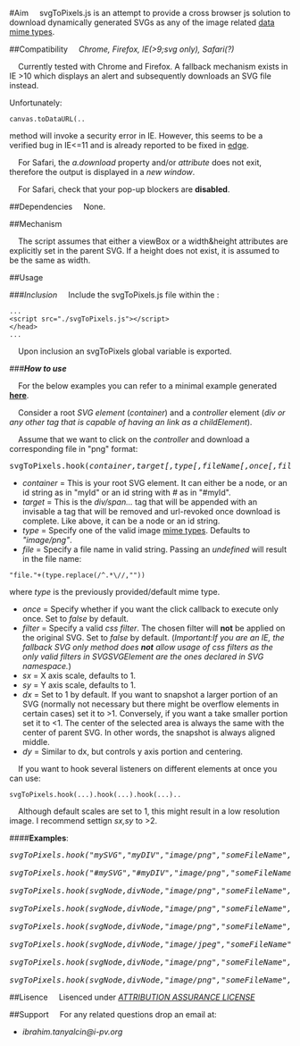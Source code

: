 
#Aim
&nbsp;&nbsp;&nbsp;&nbsp;svgToPixels.js is an attempt to provide a cross browser js solution to download dynamically generated SVGs as any of the
image related [data mime types](https://developer.mozilla.org/en-US/docs/Web/HTTP/Basics_of_HTTP/MIME_types).

##Compatibility
&nbsp;&nbsp;&nbsp;&nbsp;*Chrome, Firefox, IE(>9;svg only), Safari(?)*

&nbsp;&nbsp;&nbsp;&nbsp;Currently tested with Chrome and Firefox. A fallback mechanism exists in IE >10 which displays an alert and subsequently downloads an SVG file instead.

Unfortunately:

```
canvas.toDataURL(..
```

method will invoke a security error in IE. However, this seems to be a verified bug in IE<=11 and is already reported to be fixed in [edge](https://connect.microsoft.com/IE/feedback/details/828416/cavas-todataurl-method-doesnt-work-after-draw-svg-file-to-canvas).

&nbsp;&nbsp;&nbsp;&nbsp;For Safari, the *a.download* property and/or _attribute_ does not exit, therefore the output is displayed in a *new window*.

&nbsp;&nbsp;&nbsp;&nbsp;For Safari, check that your pop-up blockers are __disabled__.

##Dependencies
&nbsp;&nbsp;&nbsp;&nbsp;None.

##Mechanism

&nbsp;&nbsp;&nbsp;&nbsp;The script assumes that either a viewBox or a width&height attributes are explicitly set in the parent SVG. If a height does not exist, it is assumed to be the same as width.

##Usage

###*Inclusion*
&nbsp;&nbsp;&nbsp;&nbsp;Include the svgToPixels.js file within the <head>:

```
...
<script src="./svgToPixels.js"></script>
</head>
...
```

&nbsp;&nbsp;&nbsp;&nbsp;Upon inclusion an svgToPixels global variable is exported.
	
###*__How to use__*

&nbsp;&nbsp;&nbsp;&nbsp;For the below examples you can refer to a minimal example generated [__here__](example/svgToPng.html).

&nbsp;&nbsp;&nbsp;&nbsp;Consider a root *SVG element* (*container*) and a *controller* element (*div or any other tag that is capable of having an link as a childElement*).

&nbsp;&nbsp;&nbsp;&nbsp;Assume that we want to click on the *controller* and download a corresponding file in "png" format:

<pre>
svgToPixels.hook(<i>container,target[,type[,fileName[,once[,filter[,sx[,sy,[dx,[dy]]]]]]]]</i>)
</pre>

* _container_ = This is your root SVG element. It can either be a node, or an id string as in "myId" or an id string with *#* as in "#myId".
* _target_ = This is the *div/span...* tag that will be appended with an invisable a tag that will be removed and url-revoked once download is complete. Like above, it can be a node or an id string.
* _type_ = Specify one of the valid image [mime types](https://developer.mozilla.org/en-US/docs/Web/HTTP/Basics_of_HTTP/MIME_types). Defaults to *"image/png"*.
* _file_ = Specify a file name in valid string. Passing an *undefined* will result in the file name:
```
"file."+(type.replace(/^.*\//,""))
```
where _type_ is the previously provided/default mime type.
* _once_ = Specify whether if you want the click callback to execute only once. Set to *false* by default.
* _filter_ = Specify a valid *css filter*. The chosen filter will __not__ be applied on the original SVG. Set to *false* by default. (*Important:If you are an IE, the fallback SVG only method does __not__ allow usage of css filters as the only valid filters in SVGSVGElement are the ones declared in SVG namespace.*)
* _sx_ = X axis scale, defaults to 1.
* _sy_ = Y axis scale, defaults to 1.
* _dx_ = Set to 1 by default. If you want to snapshot a larger portion of an SVG (normally not necessary but there might be overflow elements in certain cases) set it to >1. Conversely, if you want a take smaller portion set it to <1. The center of the selected area is always the same with the center of parent SVG. In other words, the snapshot is always aligned middle.
* _dy_ = Similar to dx, but controls y axis portion and centering.
	
&nbsp;&nbsp;&nbsp;&nbsp;If you want to hook several listeners on different elements at once you can use:
	
```
svgToPixels.hook(...).hook(...).hook(...)..
```

&nbsp;&nbsp;&nbsp;&nbsp;Although default scales are set to 1, this might result in a low resolution image. I recommend settign *sx,sy* to >2.

####__Examples__:
	

<pre>
<i>svgToPixels.hook("mySVG","myDIV","image/png","someFileName",false,false);</i>

<i>svgToPixels.hook("#mySVG","#myDIV","image/png","someFileName",false,false);</i>

<i>svgToPixels.hook(svgNode,divNode,"image/png","someFileName",false,false);</i>

<i>svgToPixels.hook(svgNode,divNode,"image/png","someFileName",false,false);</i>

<i>svgToPixels.hook(svgNode,divNode,"image/png","someFileName",true,false);</i>

<i>svgToPixels.hook(svgNode,divNode,"image/jpeg","someFileName",true,"grayscale(100%)");</i>

<i>svgToPixels.hook(svgNode,divNode,"image/png","someFileName",false,"invert(100%)");</i>

<i>svgToPixels.hook(svgNode,divNode,"image/png","someFileName",false,false,10,10);</i> //about ~1 mb high resolution image.
</pre>


##Lisence
&nbsp;&nbsp;&nbsp;&nbsp;Lisenced under [*ATTRIBUTION ASSURANCE LICENSE*](./LISENCE.md)
	
##Support
&nbsp;&nbsp;&nbsp;&nbsp;For any related questions drop an email at:
* _ibrahim.tanyalcin@i-pv.org_
	